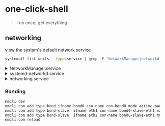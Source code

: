 # one-click-shell

> run once, get everything

## networking

view the system's default network service
```bash
systemctl list-units --type=service | grep -P "NetworkManager|networkd|networking"
```

<details>
  
  <summary>NetworkManager.service</summary>
  
  ```bash
  # yum install -y NetworkManager && yum install -y network-manager
  # sed -i '/^\[ifupdown\]/,/^\[/{s/^managed=.*/managed=true/}' /etc/NetworkManager/NetworkManager.conf
  nmcli con add type ethernet ifname eth0 con-name con-eth0 ip4 10.0.0.100/24 gw4 10.0.0.254 ipv4.dns 223.5.5.5
  nmcli con reload
  nmcli con up con-eth0
  ```

</details>
<details>
  
  <summary>systemd-networkd.service</summary>
  
  ```bash
  # sudo apt install -y systemd
  cat > "/etc/systemd/network/00-eth0.network" << EOF
  [Match]
  Name=eth0
  
  [Network]
  # DHCP=yes
  Address=192.168.1.100/24
  Gateway=192.168.1.1
  DNS=8.8.8.8
  DNS=1.1.1.1
  
  [Route]
  Destination=10.10.0.0/16
  Gateway=192.168.1.254
  
  EOF
  ```

</details>
<details>
  
  <summary>networking.service</summary>
  
  ```bash
  # apt install -y ifupdown
  ifdown ens33
  cat > "/etc/network/interfaces.d/eth0.cfg" <<EOF
  auto eth0
  # iface eth0 inet auto
  iface eth0 inet static
    address 10.0.0.100
    netmask 255.255.255.0
    gateway 10.0.0.254
    dns.nameservers 223.5.5.5
  EOF
  ifup eth0
  ```

</details>

### Bonding

```bash
nmcli dev
nmcli con add type bond ifname bond0 con-name con-bond0 mode active-backup ip4 10.0.0.100/24 gw4 10.0.0.254
nmcli con add type bond-slave  ifname eth1 con-name bond0-slave-eth1 master bond0
nmcli con add type bond-slave  ifname eth2 con-name bond0-slave-eth1 master bond0
nmcli con reload
```

